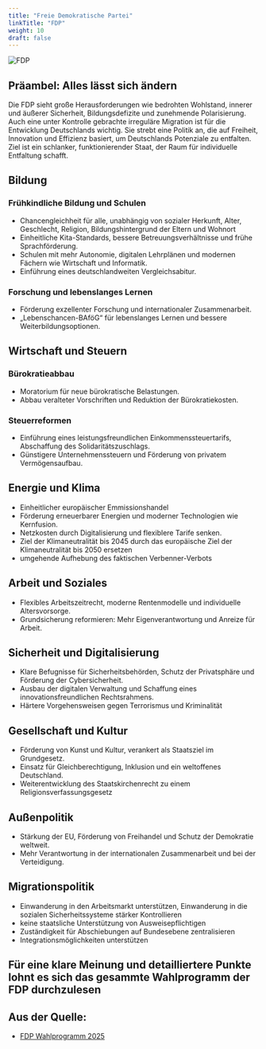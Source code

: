 ```yaml
---
title: "Freie Demokratische Partei"
linkTitle: "FDP"
weight: 10
draft: false
---
```


<style>
    .figure-image {
        width: 50% !important
    }
</style>
![FDP](images/header/fdp.png)

## Präambel: Alles lässt sich ändern
Die FDP sieht große Herausforderungen wie bedrohten Wohlstand, innerer und äußerer Sicherheit, Bildungsdefizite und zunehmende Polarisierung. Auch eine unter Kontrolle gebrachte irreguläre Migration ist für die Entwicklung Deutschlands wichtig. Sie strebt eine Politik an, die auf Freiheit, Innovation und Effizienz basiert, um Deutschlands Potenziale zu entfalten. Ziel ist ein schlanker, funktionierender Staat, der Raum für individuelle Entfaltung schafft.


## Bildung

### Frühkindliche Bildung und Schulen
- Chancengleichheit für alle, unabhängig von sozialer Herkunft, Alter, Geschlecht, Religion, Bildungshintergrund der Eltern und Wohnort
- Einheitliche Kita-Standards, bessere Betreuungsverhältnisse und frühe Sprachförderung.  
- Schulen mit mehr Autonomie, digitalen Lehrplänen und modernen Fächern wie Wirtschaft und Informatik.  
- Einführung eines deutschlandweiten Vergleichsabitur.

### Forschung und lebenslanges Lernen
- Förderung exzellenter Forschung und internationaler Zusammenarbeit.  
- „Lebenschancen-BAföG“ für lebenslanges Lernen und bessere Weiterbildungsoptionen.  

## Wirtschaft und Steuern
### Bürokratieabbau
- Moratorium für neue bürokratische Belastungen.  
- Abbau veralteter Vorschriften und Reduktion der Bürokratiekosten.  

### Steuerreformen
- Einführung eines leistungsfreundlichen Einkommenssteuertarifs, Abschaffung des Solidaritätszuschlags.  
- Günstigere Unternehmenssteuern und Förderung von privatem Vermögensaufbau.  

## Energie und Klima
- Einheitlicher europäischer Emmissionshandel
- Förderung erneuerbarer Energien und moderner Technologien wie Kernfusion.  
- Netzkosten durch Digitalisierung und flexiblere Tarife senken.
- Ziel der Klimaneutralität bis 2045 durch das europäische Ziel der Klimaneutralität bis 2050 ersetzen
- umgehende Aufhebung des faktischen Verbenner-Verbots

## Arbeit und Soziales
- Flexibles Arbeitszeitrecht, moderne Rentenmodelle und individuelle Altersvorsorge.  
- Grundsicherung reformieren: Mehr Eigenverantwortung und Anreize für Arbeit.  

## Sicherheit und Digitalisierung
- Klare Befugnisse für Sicherheitsbehörden, Schutz der Privatsphäre und Förderung der Cybersicherheit.  
- Ausbau der digitalen Verwaltung und Schaffung eines innovationsfreundlichen Rechtsrahmens.
- Härtere Vorgehensweisen gegen Terrorismus und Kriminalität   

## Gesellschaft und Kultur
- Förderung von Kunst und Kultur, verankert als Staatsziel im Grundgesetz.  
- Einsatz für Gleichberechtigung, Inklusion und ein weltoffenes Deutschland.
- Weiterentwicklung des Staatskirchenrecht zu einem Religionsverfassungsgesetz

## Außenpolitik
- Stärkung der EU, Förderung von Freihandel und Schutz der Demokratie weltweit.  
- Mehr Verantwortung in der internationalen Zusammenarbeit und bei der Verteidigung.

## Migrationspolitik
- Einwanderung in den Arbeitsmarkt unterstützen, Einwanderung in die sozialen Sicherheitssysteme stärker Kontrollieren
- keine staatsliche Unterstützung von Ausweisepflichtigen
- Zuständigkeit für Abschiebungen auf Bundesebene zentralisieren
- Integrationsmöglichkeiten unterstützen

## Für eine klare Meinung und detailliertere Punkte lohnt es sich das gesammte Wahlprogramm der FDP durchzulesen
## Aus der Quelle:

- [FDP Wahlprogramm 2025](https://www.fdp.de/sites/default/files/2024-12/fdp-wahlprogramm_2025.pdf)

